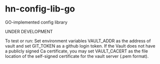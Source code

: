 # hn-config-lib-go

GO-implemented config library

UNDER DEVELOPMENT

To test or run: Set environment variables VAULT_ADDR as the address of vault and set GIT_TOKEN as a github login token.
If the Vault does not have a publicly signed Ca certificate, you may set VAULT_CACERT as the file location of the self-signed certificate for the vault server (.pem format).